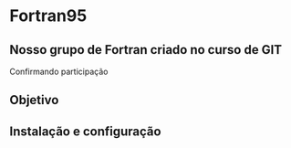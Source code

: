# Fortran95

## Nosso grupo de Fortran criado no curso de GIT

Confirmando participação


## Objetivo

## Instalação e configuração